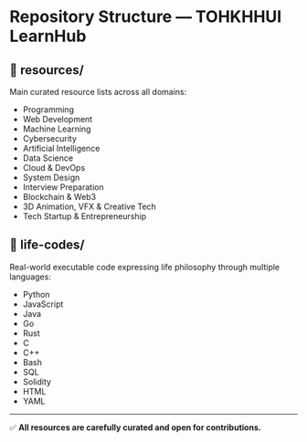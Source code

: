 # Repository Structure — TOHKHHUI LearnHub

## 📂 resources/

Main curated resource lists across all domains:

- Programming
- Web Development
- Machine Learning
- Cybersecurity
- Artificial Intelligence
- Data Science
- Cloud & DevOps
- System Design
- Interview Preparation
- Blockchain & Web3
- 3D Animation, VFX & Creative Tech
- Tech Startup & Entrepreneurship

## 📂 life-codes/

Real-world executable code expressing life philosophy through multiple languages:

- Python
- JavaScript
- Java
- Go
- Rust
- C
- C++
- Bash
- SQL
- Solidity
- HTML
- YAML

---

✅ **All resources are carefully curated and open for contributions.**
